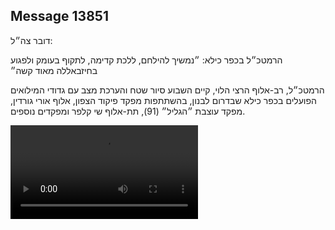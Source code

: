 ## Message 13851

דובר צה״ל: 

הרמטכ״ל בכפר כילא: ״נמשיך להילחם, ללכת קדימה, לתקוף בעומק ולפגוע בחיזבאללה מאוד קשה״ 

הרמטכ״ל, רב-אלוף הרצי הלוי, קיים השבוע סיור שטח והערכת מצב עם גדודי המילואים הפועלים בכפר כילא שבדרום לבנון, בהשתתפות מפקד פיקוד הצפון, אלוף אורי גורדין, מפקד עוצבת ״הגליל״ (91), תת-אלוף שי קלפר ומפקדים נוספים.

![Video](https://data.iron-swords.co.il/2024/November/16/13851/13851_media.mp4)

